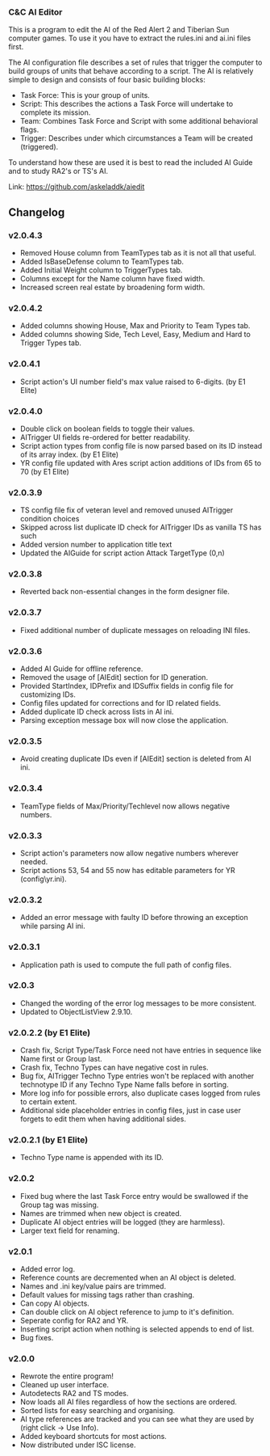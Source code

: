 ### C&C AI Editor ###

This is a program to edit the AI of the Red Alert 2 and Tiberian Sun computer games. To use it you have to extract the rules.ini and ai.ini files first.

The AI configuration file describes a set of rules that trigger the computer to build groups of units that behave according to a script. The AI is relatively simple to design and consists of four basic building blocks:
- Task Force: This is your group of units.
- Script: This describes the actions a Task Force will undertake to complete its mission.
- Team: Combines Task Force and Script with some additional behavioral flags.
- Trigger: Describes under which circumstances a Team will be created (triggered).

To understand how these are used it is best to read the included AI Guide and to study RA2's or TS's AI.

Link: https://github.com/askeladdk/aiedit

## Changelog ##

### v2.0.4.3 ###
- Removed House column from TeamTypes tab as it is not all that useful.
- Added IsBaseDefense column to TeamTypes tab.
- Added Initial Weight column to TriggerTypes tab.
- Columns except for the Name column have fixed width.
- Increased screen real estate by broadening form width.

### v2.0.4.2 ###
- Added columns showing House, Max and Priority to Team Types tab.
- Added columns showing Side, Tech Level, Easy, Medium and Hard to Trigger Types tab.

### v2.0.4.1 ###
- Script action's UI number field's max value raised to 6-digits. (by E1 Elite)

### v2.0.4.0 ###
- Double click on boolean fields to toggle their values.
- AITrigger UI fields re-ordered for better readability.
- Script action types from config file is now parsed based on its ID instead of its array index. (by E1 Elite)
- YR config file updated with Ares script action additions of IDs from 65 to 70 (by E1 Elite)

### v2.0.3.9 ###
- TS config file fix of veteran level and removed unused AITrigger condition choices
- Skipped across list duplicate ID check for AITrigger IDs as vanilla TS has such
- Added version number to application title text
- Updated the AIGuide for script action Attack TargetType (0,n)

### v2.0.3.8 ###
- Reverted back non-essential changes in the form designer file.

### v2.0.3.7 ###
- Fixed additional number of duplicate messages on reloading INI files.

### v2.0.3.6 ###
- Added AI Guide for offline reference.
- Removed the usage of [AIEdit] section for ID generation.
- Provided StartIndex, IDPrefix and IDSuffix fields in config file for customizing IDs.
- Config files updated for corrections and for ID related fields.
- Added duplicate ID check across lists in AI ini.
- Parsing exception message box will now close the application.

### v2.0.3.5 ###
- Avoid creating duplicate IDs even if [AIEdit] section is deleted from AI ini.

### v2.0.3.4 ###
- TeamType fields of Max/Priority/Techlevel now allows negative numbers.

### v2.0.3.3 ###
- Script action's parameters now allow negative numbers wherever needed.
- Script actions 53, 54 and 55 now has editable parameters for YR (config\yr.ini).

### v2.0.3.2 ###
- Added an error message with faulty ID before throwing an exception while parsing AI ini.

### v2.0.3.1 ###
- Application path is used to compute the full path of config files.

### v2.0.3 ###
- Changed the wording of the error log messages to be more consistent.
- Updated to ObjectListView 2.9.10.

### v2.0.2.2 (by E1 Elite) ###
- Crash fix, Script Type/Task Force need not have entries in sequence like Name first or Group last.
- Crash fix, Techno Types can have negative cost in rules.
- Bug fix, AITrigger Techno Type <none> entries won't be replaced with another technotype ID
if any Techno Type Name falls before <none> in sorting.
- More log info for possible errors, also duplicate cases logged from rules to certain extent.
- Additional side placeholder entries in config files, just in case user forgets to edit them when
having additional sides.

### v2.0.2.1 (by E1 Elite) ###
- Techno Type name is appended with its ID.

### v2.0.2 ###
- Fixed bug where the last Task Force entry would be swallowed if the Group tag was missing.
- Names are trimmed when new object is created.
- Duplicate AI object entries will be logged (they are harmless).
- Larger text field for renaming.

### v2.0.1 ###
- Added error log.
- Reference counts are decremented when an AI object is deleted.
- Names and .ini key/value pairs are trimmed.
- Default values for missing tags rather than crashing.
- Can copy AI objects.
- Can double click on AI object reference to jump to it's definition.
- Seperate config for RA2 and YR.
- Inserting script action when nothing is selected appends to end of list.
- Bug fixes.

### v2.0.0 ###
- Rewrote the entire program!
- Cleaned up user interface.
- Autodetects RA2 and TS modes.
- Now loads all AI files regardless of how the sections are ordered.
- Sorted lists for easy searching and organising.
- AI type references are tracked and you can see what they are used by (right click -> Use Info).
- Added keyboard shortcuts for most actions.
- Now distributed under ISC license.
